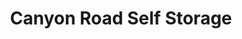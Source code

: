 ---
title: "Canyon Road Self Storage"
url: /boulder-city/canyon-road-self-storage/
shop: storage rental
---